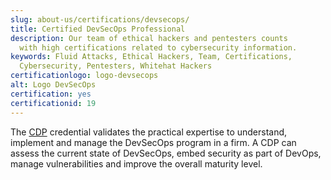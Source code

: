```yaml
---
slug: about-us/certifications/devsecops/
title: Certified DevSecOps Professional
description: Our team of ethical hackers and pentesters counts
  with high certifications related to cybersecurity information.
keywords: Fluid Attacks, Ethical Hackers, Team, Certifications,
  Cybersecurity, Pentesters, Whitehat Hackers
certificationlogo: logo-devsecops
alt: Logo DevSecOps
certification: yes
certificationid: 19
---
```


The [CDP](https://www.practical-devsecops.com/certified-devsecops-professional/)
credential
validates the practical expertise to understand,
implement
and manage the DevSecOps program in a firm.
A CDP can assess the current state of DevSecOps,
embed security as part of DevOps,
manage vulnerabilities
and improve the overall maturity level.
